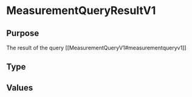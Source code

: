 # MeasurementQueryResultV1

## Purpose

<!-- ANCHOR: purpose -->
The result of the query [[MeasurementQueryV1#measurementqueryv1]]
<!-- ANCHOR_END: purpose -->

## Type

<!-- ANCHOR: type -->
<div class="type">

</div>
<!-- ANCHOR_END: type -->

## Values

